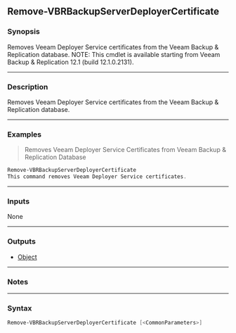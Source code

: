 Remove-VBRBackupServerDeployerCertificate
-----------------------------------------

### Synopsis
Removes Veeam Deployer Service certificates from the Veeam Backup & Replication database.
NOTE: This cmdlet is available starting from Veeam Backup & Replication 12.1 (build 12.1.0.2131).

---

### Description

Removes Veeam Deployer Service certificates from the Veeam Backup & Replication database.

---

### Examples
> Removes Veeam Deployer Service Certificates from Veeam Backup & Replication Database

```PowerShell
Remove-VBRBackupServerDeployerCertificate
This command removes Veeam Deployer Service certificates.
```

---

### Inputs
None

---

### Outputs
* [Object](https://learn.microsoft.com/en-us/dotnet/api/System.Object)

---

### Notes

---

### Syntax
```PowerShell
Remove-VBRBackupServerDeployerCertificate [<CommonParameters>]
```
